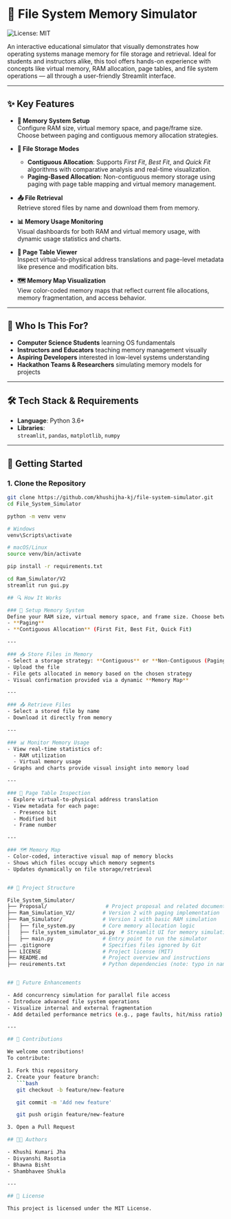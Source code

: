 # 🧠 File System Memory Simulator

![License: MIT](https://img.shields.io/badge/License-MIT-yellow.svg)

An interactive educational simulator that visually demonstrates how operating systems manage memory for file storage and retrieval. Ideal for students and instructors alike, this tool offers hands-on experience with concepts like virtual memory, RAM allocation, page tables, and file system operations — all through a user-friendly Streamlit interface.

---

## ✨ Key Features

- **🔧 Memory System Setup**  
  Configure RAM size, virtual memory space, and page/frame size. Choose between paging and contiguous memory allocation strategies.

- **📁 File Storage Modes**  
  - **Contiguous Allocation**: Supports *First Fit*, *Best Fit*, and *Quick Fit* algorithms with comparative analysis and real-time visualization.
  - **Paging-Based Allocation**: Non-contiguous memory storage using paging with page table mapping and virtual memory management.

- **📤 File Retrieval**  
  Retrieve stored files by name and download them from memory.

- **📊 Memory Usage Monitoring**  
  Visual dashboards for both RAM and virtual memory usage, with dynamic usage statistics and charts.

- **🧾 Page Table Viewer**  
  Inspect virtual-to-physical address translations and page-level metadata like presence and modification bits.

- **🗺️ Memory Map Visualization**  
  View color-coded memory maps that reflect current file allocations, memory fragmentation, and access behavior.

---

## 🏫 Who Is This For?

- **Computer Science Students** learning OS fundamentals  
- **Instructors and Educators** teaching memory management visually  
- **Aspiring Developers** interested in low-level systems understanding  
- **Hackathon Teams & Researchers** simulating memory models for projects

---

## 🛠️ Tech Stack & Requirements

- **Language**: Python 3.6+
- **Libraries**:  
  `streamlit`, `pandas`, `matplotlib`, `numpy`

---

## 🚀 Getting Started

### 1. Clone the Repository
```bash
git clone https://github.com/khushijha-kj/file-system-simulator.git
cd File_System_Simulator

python -m venv venv

# Windows
venv\Scripts\activate

# macOS/Linux
source venv/bin/activate

pip install -r requirements.txt

cd Ram_Simulator/V2
streamlit run gui.py

## 🔍 How It Works

### 🧱 Setup Memory System
Define your RAM size, virtual memory space, and frame size. Choose between two allocation strategies:
- **Paging**
- **Contiguous Allocation** (First Fit, Best Fit, Quick Fit)

---

### 📥 Store Files in Memory
- Select a storage strategy: **Contiguous** or **Non-Contiguous (Paging)**
- Upload the file
- File gets allocated in memory based on the chosen strategy
- Visual confirmation provided via a dynamic **Memory Map**

---

### 📤 Retrieve Files
- Select a stored file by name
- Download it directly from memory

---

### 📊 Monitor Memory Usage
- View real-time statistics of:
  - RAM utilization
  - Virtual memory usage
- Graphs and charts provide visual insight into memory load

---

### 📑 Page Table Inspection
- Explore virtual-to-physical address translation
- View metadata for each page:
  - Presence bit
  - Modified bit
  - Frame number

---

### 🗺️ Memory Map
- Color-coded, interactive visual map of memory blocks
- Shows which files occupy which memory segments
- Updates dynamically on file storage/retrieval


## 📁 Project Structure

File_System_Simulator/
├── Proposal/                   # Project proposal and related documents
├── Ram_Simulation_V2/         # Version 2 with paging implementation
├── Ram_Simulator/             # Version 1 with basic RAM simulation
│   ├── file_system.py         # Core memory allocation logic
│   ├── file_system_simulator_ui.py  # Streamlit UI for memory simulation
│   ├── main.py                # Entry point to run the simulator
├── .gitignore                 # Specifies files ignored by Git
├── LICENSE                    # Project license (MIT)
├── README.md                  # Project overview and instructions
├── reuirements.txt            # Python dependencies (note: typo in name)


## 🔮 Future Enhancements

- Add concurrency simulation for parallel file access  
- Introduce advanced file system operations  
- Visualize internal and external fragmentation  
- Add detailed performance metrics (e.g., page faults, hit/miss ratio)  

---

## 🤝 Contributions

We welcome contributions!  
To contribute:

1. Fork this repository  
2. Create your feature branch:  
   ```bash
   git checkout -b feature/new-feature

   git commit -m 'Add new feature'

   git push origin feature/new-feature

3. Open a Pull Request

## 👩‍💻 Authors

- Khushi Kumari Jha  
- Divyanshi Rasotia  
- Bhawna Bisht  
- Shambhavee Shukla  

---

## 📄 License

This project is licensed under the MIT License.
